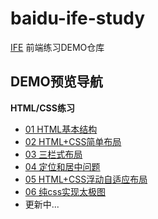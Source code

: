 # baidu-ife-study
[IFE](http://ife.ylzzxt.cn/) 前端练习DEMO仓库

## DEMO预览导航
**HTML/CSS练习**
* [01 HTML基本结构](http://ife.ylzzxt.cn/html-css/task-1/index.html)
* [02 HTML+CSS简单布局](http://ife.ylzzxt.cn/html-css/task-2/index.html)
* [03 三栏式布局](http://ife.ylzzxt.cn/html-css/task-3/index.html)
* [04 定位和居中问题](http://ife.ylzzxt.cn/html-css/task-4/index.html)
* [05 HTML+CSS浮动自适应布局](http://ife.ylzzxt.cn/html-css/task-5/index.html)
* [06 纯css实现太极图](http://ife.ylzzxt.cn/html-css/task-6/index.html)
* 更新中...
